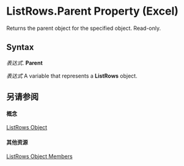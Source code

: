 
# ListRows.Parent Property (Excel)

Returns the parent object for the specified object. Read-only.


## Syntax

 _表达式_. **Parent**

 _表达式_ A variable that represents a **ListRows** object.


## 另请参阅


#### 概念


[ListRows Object](e4035209-00a2-ea16-a3b9-2d23afe0b88a.md)
#### 其他资源


[ListRows Object Members](http://msdn.microsoft.com/library/6ade33bf-71e4-a7a4-ca34-9e3146c7dd80%28Office.15%29.aspx)